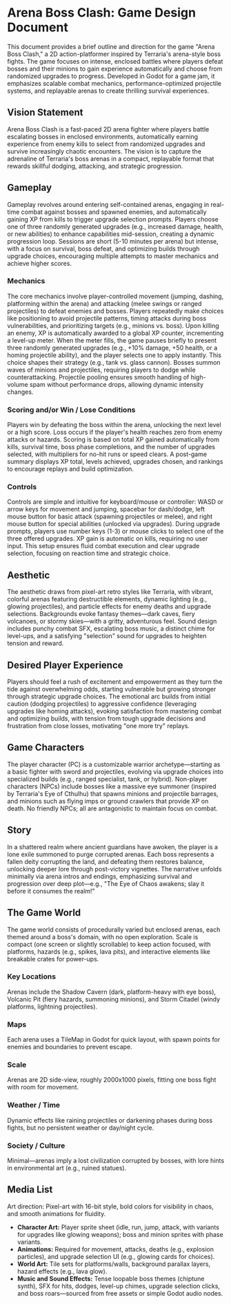 # **Arena Boss Clash: Game Design Document**

This document provides a brief outline and direction for the game "Arena Boss Clash," a 2D action-platformer inspired by Terraria's arena-style boss fights. The game focuses on intense, enclosed battles where players defeat bosses and their minions to gain experience automatically and choose from randomized upgrades to progress. Developed in Godot for a game jam, it emphasizes scalable combat mechanics, performance-optimized projectile systems, and replayable arenas to create thrilling survival experiences.

## **Vision Statement**

Arena Boss Clash is a fast-paced 2D arena fighter where players battle escalating bosses in enclosed environments, automatically earning experience from enemy kills to select from randomized upgrades and survive increasingly chaotic encounters. The vision is to capture the adrenaline of Terraria's boss arenas in a compact, replayable format that rewards skillful dodging, attacking, and strategic progression.

## **Gameplay**

Gameplay revolves around entering self-contained arenas, engaging in real-time combat against bosses and spawned enemies, and automatically gaining XP from kills to trigger upgrade selection prompts. Players choose one of three randomly generated upgrades (e.g., increased damage, health, or new abilities) to enhance capabilities mid-session, creating a dynamic progression loop. Sessions are short (5-10 minutes per arena) but intense, with a focus on survival, boss defeat, and optimizing builds through upgrade choices, encouraging multiple attempts to master mechanics and achieve higher scores.

### **Mechanics**

The core mechanics involve player-controlled movement (jumping, dashing, platforming within the arena) and attacking (melee swings or ranged projectiles) to defeat enemies and bosses. Players repeatedly make choices like positioning to avoid projectile patterns, timing attacks during boss vulnerabilities, and prioritizing targets (e.g., minions vs. boss). Upon killing an enemy, XP is automatically awarded to a global XP counter, incrementing a level-up meter. When the meter fills, the game pauses briefly to present three randomly generated upgrades (e.g., \+10% damage, \+50 health, or a homing projectile ability), and the player selects one to apply instantly. This choice shapes their strategy (e.g., tank vs. glass cannon). Bosses summon waves of minions and projectiles, requiring players to dodge while counterattacking. Projectile pooling ensures smooth handling of high-volume spam without performance drops, allowing dynamic intensity changes.

### **Scoring and/or Win / Lose Conditions**

Players win by defeating the boss within the arena, unlocking the next level or a high score. Loss occurs if the player's health reaches zero from enemy attacks or hazards. Scoring is based on total XP gained automatically from kills, survival time, boss phase completions, and the number of upgrades selected, with multipliers for no-hit runs or speed clears. A post-game summary displays XP total, levels achieved, upgrades chosen, and rankings to encourage replays and build optimization.

### **Controls**

Controls are simple and intuitive for keyboard/mouse or controller: WASD or arrow keys for movement and jumping, spacebar for dash/dodge, left mouse button for basic attack (spawning projectiles or melee), and right mouse button for special abilities (unlocked via upgrades). During upgrade prompts, players use number keys (1-3) or mouse clicks to select one of the three offered upgrades. XP gain is automatic on kills, requiring no user input. This setup ensures fluid combat execution and clear upgrade selection, focusing on reaction time and strategic choice.

## **Aesthetic**

The aesthetic draws from pixel-art retro styles like Terraria, with vibrant, colorful arenas featuring destructible elements, dynamic lighting (e.g., glowing projectiles), and particle effects for enemy deaths and upgrade selections. Backgrounds evoke fantasy themes—dark caves, fiery volcanoes, or stormy skies—with a gritty, adventurous feel. Sound design includes punchy combat SFX, escalating boss music, a distinct chime for level-ups, and a satisfying "selection" sound for upgrades to heighten tension and reward.

## **Desired Player Experience**

Players should feel a rush of excitement and empowerment as they turn the tide against overwhelming odds, starting vulnerable but growing stronger through strategic upgrade choices. The emotional arc builds from initial caution (dodging projectiles) to aggressive confidence (leveraging upgrades like homing attacks), evoking satisfaction from mastering combat and optimizing builds, with tension from tough upgrade decisions and frustration from close losses, motivating "one more try" replays.

## **Game Characters**

The player character (PC) is a customizable warrior archetype—starting as a basic fighter with sword and projectiles, evolving via upgrade choices into specialized builds (e.g., ranged specialist, tank, or hybrid). Non-player characters (NPCs) include bosses like a massive eye summoner (inspired by Terraria's Eye of Cthulhu) that spawns minions and projectile barrages, and minions such as flying imps or ground crawlers that provide XP on death. No friendly NPCs; all are antagonistic to maintain focus on combat.

## **Story**

In a shattered realm where ancient guardians have awoken, the player is a lone exile summoned to purge corrupted arenas. Each boss represents a fallen deity corrupting the land, and defeating them restores balance, unlocking deeper lore through post-victory vignettes. The narrative unfolds minimally via arena intros and endings, emphasizing survival and progression over deep plot—e.g., "The Eye of Chaos awakens; slay it before it consumes the realm\!"

## **The Game World**

The game world consists of procedurally varied but enclosed arenas, each themed around a boss's domain, with no open exploration. Scale is compact (one screen or slightly scrollable) to keep action focused, with platforms, hazards (e.g., spikes, lava pits), and interactive elements like breakable crates for power-ups.

### **Key Locations**

Arenas include the Shadow Cavern (dark, platform-heavy with eye boss), Volcanic Pit (fiery hazards, summoning minions), and Storm Citadel (windy platforms, lightning projectiles).

### **Maps**

Each arena uses a TileMap in Godot for quick layout, with spawn points for enemies and boundaries to prevent escape.

### **Scale**

Arenas are 2D side-view, roughly 2000x1000 pixels, fitting one boss fight with room for movement.

### **Weather / Time**

Dynamic effects like raining projectiles or darkening phases during boss fights, but no persistent weather or day/night cycle.

### **Society / Culture**

Minimal—arenas imply a lost civilization corrupted by bosses, with lore hints in environmental art (e.g., ruined statues).

## **Media List**

Art direction: Pixel-art with 16-bit style, bold colors for visibility in chaos, and smooth animations for fluidity.

* **Character Art:** Player sprite sheet (idle, run, jump, attack, with variants for upgrades like glowing weapons); boss and minion sprites with phase variants.  
* **Animations:** Required for movement, attacks, deaths (e.g., explosion particles), and upgrade selection UI (e.g., glowing cards for choices).  
* **World Art:** Tile sets for platforms/walls, background parallax layers, hazard effects (e.g., lava glow).  
* **Music and Sound Effects:** Tense loopable boss themes (chiptune synth), SFX for hits, dodges, level-up chimes, upgrade selection clicks, and boss roars—sourced from free assets or simple Godot audio nodes.

